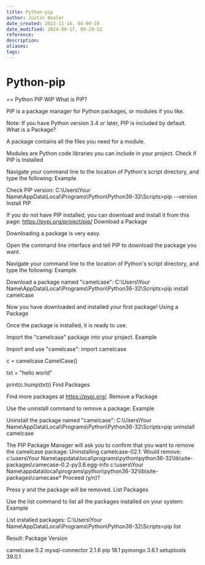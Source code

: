 ```yaml
---
title: Python-pip
author: Justin Bealer
date_created: 2023-11-16, 04-00-39
date_modified: 2024-09-17, 09-29-52
reference: 
description: 
aliases: 
tags: 
---
```

# Python-pip
== Python PIP WIP
What is PIP?

PIP is a package manager for Python packages, or modules if you like.

Note: If you have Python version 3.4 or later, PIP is included by default.
What is a Package?

A package contains all the files you need for a module.

Modules are Python code libraries you can include in your project.
Check if PIP is Installed

Navigate your command line to the location of Python's script directory, and type the following:
Example

Check PIP version:
C:\Users\Your Name\AppData\Local\Programs\Python\Python36-32\Scripts>pip --version
Install PIP

If you do not have PIP installed, you can download and install it from this page: https://pypi.org/project/pip/
Download a Package

Downloading a package is very easy.

Open the command line interface and tell PIP to download the package you want.

Navigate your command line to the location of Python's script directory, and type the following:
Example

Download a package named "camelcase":
C:\Users\Your Name\AppData\Local\Programs\Python\Python36-32\Scripts>pip install camelcase

Now you have downloaded and installed your first package!
Using a Package

Once the package is installed, it is ready to use.

Import the "camelcase" package into your project.
Example

Import and use "camelcase":
import camelcase

c = camelcase.CamelCase()

txt = "hello world"

print(c.hump(txt))
Find Packages

Find more packages at https://pypi.org/.
Remove a Package

Use the uninstall command to remove a package:
Example

Uninstall the package named "camelcase":
C:\Users\Your Name\AppData\Local\Programs\Python\Python36-32\Scripts>pip uninstall camelcase

The PIP Package Manager will ask you to confirm that you want to remove the camelcase package:
Uninstalling camelcase-02.1:
  Would remove:
    c:\users\Your Name\appdata\local\programs\python\python36-32\lib\site-packages\camecase-0.2-py3.6.egg-info
    c:\users\Your Name\appdata\local\programs\python\python36-32\lib\site-packages\camecase\*
Proceed (y/n)?

Press y and the package will be removed.
List Packages

Use the list command to list all the packages installed on your system:
Example

List installed packages:
C:\Users\Your Name\AppData\Local\Programs\Python\Python36-32\Scripts>pip list

Result:
Package         Version

camelcase       0.2
mysql-connector 2.1.6
pip             18.1
pymongo         3.6.1
setuptools      39.0.1


